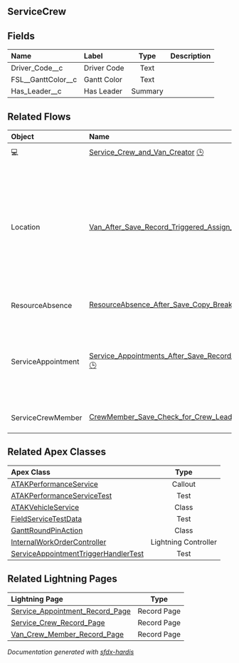 ## ServiceCrew

<!-- Object description -->

## Fields

| Name      | Label | Type | Description |
| :-------- | :---- | :--: | :---------- | 
| Driver_Code__c | Driver Code | Text | <!-- --> |
| FSL__GanttColor__c | Gantt Color | Text | <!-- --> |
| Has_Leader__c | Has Leader | Summary | <!-- --> |


## Related Flows

| Object | Name      | Type | Description |
| :----  | :-------- | :--: | :---------- | 
| 💻 | [Service_Crew_and_Van_Creator](../flows/Service_Crew_and_Van_Creator.md) [🕒](../flows/Service_Crew_and_Van_Creator-history.md) |  Screen Flow | <!-- --> |
| Location | [Van_After_Save_Record_Triggered_Assign_Van_to_Lead_Crew_Member](../flows/Van_After_Save_Record_Triggered_Assign_Van_to_Lead_Crew_Member.md) |  Record After Save | This flow populates the Van field on the service resource record of the lead van crew member, allowing him to log the products consumed. |
| ResourceAbsence | [ResourceAbsence_After_Save_Copy_Breaks_from_Crew_to_Agents](../flows/ResourceAbsence_After_Save_Copy_Breaks_from_Crew_to_Agents.md) [🕒](../flows/ResourceAbsence_After_Save_Copy_Breaks_from_Crew_to_Agents-history.md) |  Record After Save | <!-- --> |
| ServiceAppointment | [Service_Appointments_After_Save_Record_Triggered_Assign_Van_Inventory_to_Related](../flows/Service_Appointments_After_Save_Record_Triggered_Assign_Van_Inventory_to_Related.md) [🕒](../flows/Service_Appointments_After_Save_Record_Triggered_Assign_Van_Inventory_to_Related-history.md) |  Record After Save | This flow retrieves a van inventory based on the assigned resources of a service appointment. |
| ServiceCrewMember | [CrewMember_Save_Check_for_Crew_Leader](../flows/CrewMember_Save_Check_for_Crew_Leader.md) [🕒](../flows/CrewMember_Save_Check_for_Crew_Leader-history.md) |  Record Before Save | <!-- --> |


## Related Apex Classes

| Apex Class | Type |
| :----      | :--: | 
| [ATAKPerformanceService](../apex/ATAKPerformanceService.md) | Callout |
| [ATAKPerformanceServiceTest](../apex/ATAKPerformanceServiceTest.md) | Test |
| [ATAKVehicleService](../apex/ATAKVehicleService.md) | Class |
| [FieldServiceTestData](../apex/FieldServiceTestData.md) | Test |
| [GanttRoundPinAction](../apex/GanttRoundPinAction.md) | Class |
| [InternalWorkOrderController](../apex/InternalWorkOrderController.md) | Lightning Controller |
| [ServiceAppointmentTriggerHandlerTest](../apex/ServiceAppointmentTriggerHandlerTest.md) | Test |


## Related Lightning Pages

| Lightning Page | Type |
| :----      | :--: | 
| [Service_Appointment_Record_Page](../pages/Service_Appointment_Record_Page.md) |  Record Page |
| [Service_Crew_Record_Page](../pages/Service_Crew_Record_Page.md) |  Record Page |
| [Van_Crew_Member_Record_Page](../pages/Van_Crew_Member_Record_Page.md) |  Record Page |


_Documentation generated with [sfdx-hardis](https://sfdx-hardis.cloudity.com)_
